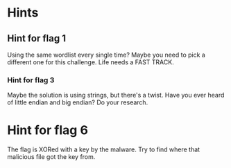 # Hints

## Hint for flag 1

Using the same wordlist every single time? Maybe you need to pick a different one for this challenge. Life needs a FAST TRACK.

### Hint for flag 3

Maybe the solution is using strings, but there's a twist. Have you ever heard of little endian and big endian? Do your research.


# Hint for flag 6

The flag is XORed with a key by the malware. Try to find where that malicious file got the key from.